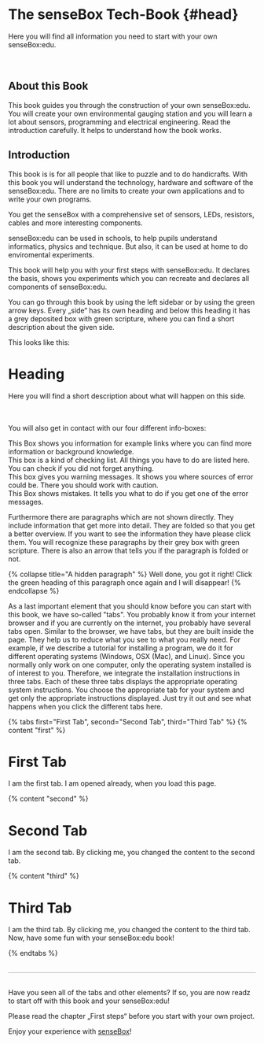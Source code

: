# The senseBox Tech-Book {#head}
<div class="description">
Here you will find all information you need to start with your own senseBox:edu.
</div>
<div class="line">
    <br>
    <br>
</div>

## About this Book
This book guides you through the construction of your own senseBox:edu.
You will create your own environmental gauging station and you will learn a lot about sensors, programming and electrical engineering.
Read the introduction carefully. It helps to understand how the book works.

## Introduction

This book is is for all people that like to puzzle and to do handicrafts.
With this book you will understand the technology,  hardware and software of the senseBox:edu.
There are no limits to create your own applications and to write your own programs.

You get the senseBox with a comprehensive set of sensors, LEDs, resistors, cables and more interesting components.

senseBox:edu can be used in schools, to help pupils understand informatics, physics and technique. But also, it can be used at home to do  enviromental experiments.

This book will help you with your first steps with senseBox:edu. It declares the basis, shows you experiments which you can recreate and declares all components of senseBox:edu.

You can go through this book by using the left sidebar or by using the green arrow keys. Every „side“ has its own heading and below this heading it has a grey deposited box with green scripture, where you can find a short description about the given side.

This looks like this:


# Heading
<div class="description">
Here you will find a short description about what will happen on this side.
</div>
<div class="line">
    <br>
</div>
<br>

You will also get in contact with our four different info-boxes:

<div class="box_info">
    <i class="fa fa-info fa-fw" aria-hidden="true" style="color: #42acf3;"></i>
    This Box shows you information for example links where you can find more information or background knowledge.</div>

<div class="box_success">
    <i class="fa fa-check fa-fw" aria-hidden="true" style="color: #50af51;"></i>
   This box is a kind of checking list. All things you have to do are listed here. You can check if you did not forget anything.
</div>

<div class="box_warning">
    <i class="fa fa-exclamation-circle fa-fw" aria-hidden="true" style="color: #f0ad4e"></i>
    This box gives you warning messages. It shows you where sources of error could be. There you should work with caution.
</div>

<div class="box_error">
    <i class="fa fa-exclamation-triangle fa-fw" aria-hidden="true" style="color: #d9534f"></i>
    This Box shows mistakes. It tells you what to do if you get one of the error messages. 
</div>

Furthermore there are paragraphs which are not shown directly. They include information that get more into detail. They are folded so that you get a better overview.
If you want to see the information they have please click them.
You will recognize these paragraphs by their grey box with green scripture. There is also an arrow that tells you if the paragraph is folded or not.

{% collapse title="A hidden paragraph" %}
 Well done, you got it right! Click the green heading of this paragraph once again and I will disappear!
{% endcollapse %}

As a last important element that you should know before you can start with this book, we have so-called "tabs". You probably know it from your internet browser and if you are currently on the internet, you probably have several tabs open. Similar to the browser, we have tabs, but they are built inside the page. They help us to reduce what you see to what you really need. For example, if we describe a tutorial for installing a program, we do it for different operating systems (Windows, OSX (Mac), and Linux). Since you normally only work on one computer, only the operating system installed is of interest to you. Therefore, we integrate the installation instructions in three tabs. Each of these three tabs displays the appropriate operating system instructions. You choose the appropriate tab for your system and get only the appropriate instructions displayed. Just try it out and see what happens when you click the different tabs here.

{% tabs first="First Tab", second="Second Tab", third="Third Tab" %}
{% content "first" %}
# First Tab
I am the first tab. I am opened already, when you load this page.

{% content "second" %}
# Second Tab
I am the second tab. By clicking me, you changed the content to the second tab.

{% content "third" %}
# Third Tab

I am the third tab. By clicking me, you changed the content to the third tab. 
Now, have some fun with your senseBox:edu book!

{% endtabs %}
<div class="line" style="border-bottom: solid 1px #a6a6a6!important;">
    <br>
</div>
<br>

Have you seen all of the tabs and other elements?
If so, you are now readz to start off with this book and your senseBox:edu!

Please read the chapter „First steps“ before you start with your own project.

Enjoy your experience with [senseBox](https://sensebox.de/)! 
